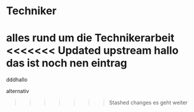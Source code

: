# Techniker
alles rund um die Technikerarbeit
<<<<<<< Updated upstream
hallo
das ist noch nen eintrag
=======
dddhallo

alternativ
>>>>>>> Stashed changes
es geht weiter
